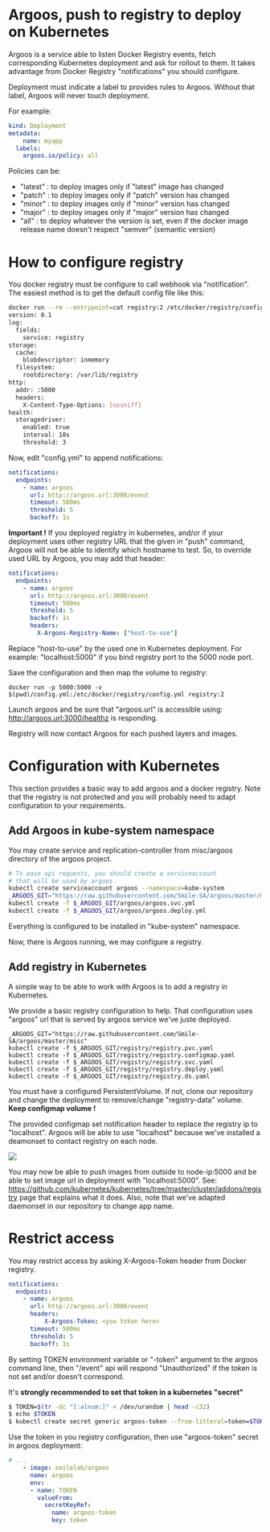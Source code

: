 # Argoos, push to registry to deploy on Kubernetes

Argoos is a service able to listen Docker Registry events, fetch corresponding Kubernetes deployment and ask for rollout to them. It takes advantage from Docker Registry "notifications" you should configure.

Deployment must indicate a label to provides rules to Argoos. Without that label, Argoos will never touch deployment.

For example:

```yaml
kind: Deployment
metadata:
    name: myapp
  labels:
    argoos.io/policy: all
```

Policies can be:
- "latest" : to deploy images only if "latest" image has changed
- "patch" : to deploy images only if "patch" version has changed
- "minor" : to deploy images only if "minor" version has changed
- "major" : to deploy images only if "major" version has changed
- "all" : to deploy whatever the version is set, even if the docker image release name doesn't respect "semver" (semantic version)

# How to configure registry

You docker registry must be configure to call webhook via "notification". The easiest method is to get the default config file like this:

```bash
docker run --rm --entrypoint=cat registry:2 /etc/docker/registry/config.yml | tee config.yml
version: 0.1
log:
  fields:
    service: registry
storage:
  cache:
    blobdescriptor: inmemory
  filesystem:
    rootdirectory: /var/lib/registry
http:
  addr: :5000
  headers:
    X-Content-Type-Options: [nosniff]
health:
  storagedriver:
    enabled: true
    interval: 10s
    threshold: 3
```

Now, edit "config.yml" to append notifications:

```yaml
notifications:
  endpoints:
    - name: argoos
      url: http://argoos.url:3000/event
      timeout: 500ms
      threshold: 5
      backoff: 1s
```

**Important !** If you deployed registry in kubernetes, and/or if your deployment uses other registry URL that the given in "push" command, Argoos will not be able to identify which hostname to test. So, to override used URL by Argoos, you may add that header:


```yaml
notifications:
  endpoints:
    - name: argoos
      url: http://argoos.url:3000/event
      timeout: 500ms
      threshold: 5
      backoff: 1s
      headers:
        X-Argoos-Registry-Name: ["host-to-use"]
```

Replace "host-to-use" by the used one in Kubernetes deployment. For example: "localhost:5000" if you bind registry port to the 5000 node port.

Save the configuration and then map the volume to registry:

```
docker run -p 5000:5000 -v $(pwd)/config.yml:/etc/docker/registry/config.yml registry:2
```

Launch argoos and be sure that "argoos.url" is accessible using: http://argoos.url:3000/healthz is responding.

Registry will now contact Argoos for each pushed layers and images.

# Configuration with Kubernetes

This section provides a basic way to add argoos and a docker registry. Note that the registry is not protected and you will probably need to adapt configuration to your requirements.

## Add Argoos in kube-system namespace

You may create service and replication-controller from misc/argoos directory of the argoos project.

```bash
# To ease api requests, you should create a serviceaccount
# that will be used by argoos
kubectl create serviceaccount argoos --namespace=kube-system
_ARGOOS_GIT="https://raw.githubusercontent.com/Smile-SA/argoos/master/misc"
kubectl create -f $_ARGOOS_GIT/argoos/argoos.svc.yml
kubectl create -f $_ARGOOS_GIT/argoos/argoos.deploy.yml
```

Everything is configured to be installed in "kube-system" namespace.

Now, there is Argoos running, we may configure a registry.

## Add registry in Kubernetes

A simple way to be able to work with Argoos is to add a registry in Kubernetes.

We provide a basic registry configuration to help. That configuration uses "argoos" url that is served by argoos service we've juste deployed.

```
_ARGOOS_GIT="https://raw.githubusercontent.com/Smile-SA/argoos/master/misc"
kubectl create -f $_ARGOOS_GIT/registry/registry.pvc.yaml
kubectl create -f $_ARGOOS_GIT/registry/registry.configmap.yaml
kubectl create -f $_ARGOOS_GIT/registry/registry.svc.yaml
kubectl create -f $_ARGOOS_GIT/registry/registry.deploy.yaml
kubectl create -f $_ARGOOS_GIT/registry/registry.ds.yaml
```

You must have a configured PersistentVolume. If not, clone our repository and change the deployment to remove/change "registry-data" volume. **Keep configmap volume !**

The provided configmap set notification header to replace the registry ip to "localhost". Argoos will be able to use "localhost" because we've installed a deamonset to contact registry on each node.

![](misc/registry-diagram.png)

You may now be able to push images from outside to node-ip:5000 and be able to set image url in deployment with "localhost:5000". See: https://github.com/kubernetes/kubernetes/tree/master/cluster/addons/registry page that explains what it does. Also, note that we've adapted daemonset in our repository to change app name.

# Restrict access

You may restrict access by asking X-Argoos-Token header from Docker registry.

```yaml
notifications:
  endpoints:
    - name: argoos
      url: http://argoos.url:3000/event
      headers:
          X-Argoos-Token: <you token here>
      timeout: 500ms
      threshold: 5
      backoff: 1s
```

By setting TOKEN environment variable or "-token" argument to the argoos command line, then "/event" api will respond "Unauthorized" if the token is not set and/or doesn't correspond.

It's **strongly recommended to set that token in a kubernetes "secret"**


```bash
$ TOKEN=$(tr -dc "[:alnum:]" < /dev/urandom | head -c32)
$ echo $TOKEN
$ kubectl create secret generic argoos-token --from-litteral=token=$TOKEN
```

Use the token in you registry configuration, then use "argoos-token" secret in argoos deployment:

```yaml
# ...
    - image: smilelab/argoos
      name: argoos
      env:
      - name: TOKEN
        valueFrom:
          secretKeyRef:
            name: argoos-token
            key: token
```

